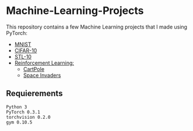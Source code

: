 # Machine-Learning-Projects

This repository contains a few Machine Learning projects that I made using PyTorch:

* [MNIST](MNIST)
* [CIFAR-10](CIFAR10)
* [STL-10](STL10)
* [Reinforcement Learning:](Reinforcement-Learning)
  * [CartPole](Reinforcement-Learning/CartPole)
  * [Space Invaders](Reinforcement-Learning/SpaceInvaders)

## Requierements

```
Python 3
PyTorch 0.3.1
torchvision 0.2.0
gym 0.10.5
```
